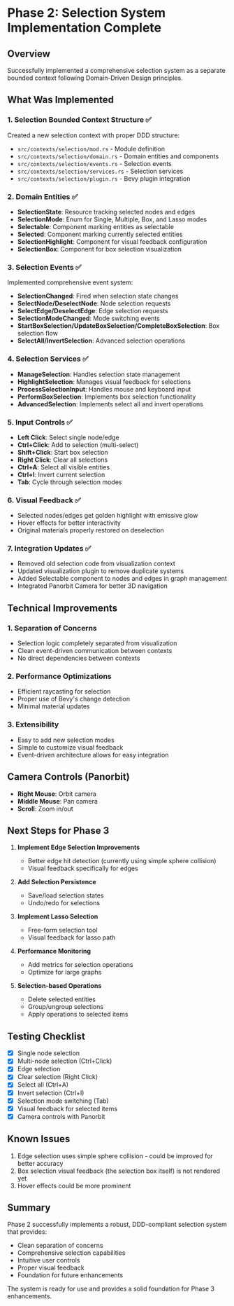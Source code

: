 # Phase 2: Selection System Implementation Complete

## Overview

Successfully implemented a comprehensive selection system as a separate bounded context following Domain-Driven Design principles.

## What Was Implemented

### 1. Selection Bounded Context Structure ✅
Created a new selection context with proper DDD structure:
- `src/contexts/selection/mod.rs` - Module definition
- `src/contexts/selection/domain.rs` - Domain entities and components
- `src/contexts/selection/events.rs` - Selection events
- `src/contexts/selection/services.rs` - Selection services
- `src/contexts/selection/plugin.rs` - Bevy plugin integration

### 2. Domain Entities ✅
- **SelectionState**: Resource tracking selected nodes and edges
- **SelectionMode**: Enum for Single, Multiple, Box, and Lasso modes
- **Selectable**: Component marking entities as selectable
- **Selected**: Component marking currently selected entities
- **SelectionHighlight**: Component for visual feedback configuration
- **SelectionBox**: Component for box selection visualization

### 3. Selection Events ✅
Implemented comprehensive event system:
- **SelectionChanged**: Fired when selection state changes
- **SelectNode/DeselectNode**: Node selection requests
- **SelectEdge/DeselectEdge**: Edge selection requests
- **SelectionModeChanged**: Mode switching events
- **StartBoxSelection/UpdateBoxSelection/CompleteBoxSelection**: Box selection flow
- **SelectAll/InvertSelection**: Advanced selection operations

### 4. Selection Services ✅
- **ManageSelection**: Handles selection state management
- **HighlightSelection**: Manages visual feedback for selections
- **ProcessSelectionInput**: Handles mouse and keyboard input
- **PerformBoxSelection**: Implements box selection functionality
- **AdvancedSelection**: Implements select all and invert operations

### 5. Input Controls ✅
- **Left Click**: Select single node/edge
- **Ctrl+Click**: Add to selection (multi-select)
- **Shift+Click**: Start box selection
- **Right Click**: Clear all selections
- **Ctrl+A**: Select all visible entities
- **Ctrl+I**: Invert current selection
- **Tab**: Cycle through selection modes

### 6. Visual Feedback ✅
- Selected nodes/edges get golden highlight with emissive glow
- Hover effects for better interactivity
- Original materials properly restored on deselection

### 7. Integration Updates ✅
- Removed old selection code from visualization context
- Updated visualization plugin to remove duplicate systems
- Added Selectable component to nodes and edges in graph management
- Integrated Panorbit Camera for better 3D navigation

## Technical Improvements

### 1. Separation of Concerns
- Selection logic completely separated from visualization
- Clean event-driven communication between contexts
- No direct dependencies between contexts

### 2. Performance Optimizations
- Efficient raycasting for selection
- Proper use of Bevy's change detection
- Minimal material updates

### 3. Extensibility
- Easy to add new selection modes
- Simple to customize visual feedback
- Event-driven architecture allows for easy integration

## Camera Controls (Panorbit)
- **Right Mouse**: Orbit camera
- **Middle Mouse**: Pan camera
- **Scroll**: Zoom in/out

## Next Steps for Phase 3

1. **Implement Edge Selection Improvements**
   - Better edge hit detection (currently using simple sphere collision)
   - Visual feedback specifically for edges

2. **Add Selection Persistence**
   - Save/load selection states
   - Undo/redo for selections

3. **Implement Lasso Selection**
   - Free-form selection tool
   - Visual feedback for lasso path

4. **Performance Monitoring**
   - Add metrics for selection operations
   - Optimize for large graphs

5. **Selection-based Operations**
   - Delete selected entities
   - Group/ungroup selections
   - Apply operations to selected items

## Testing Checklist

- [x] Single node selection
- [x] Multi-node selection (Ctrl+Click)
- [x] Edge selection
- [x] Clear selection (Right Click)
- [x] Select all (Ctrl+A)
- [x] Invert selection (Ctrl+I)
- [x] Selection mode switching (Tab)
- [x] Visual feedback for selected items
- [x] Camera controls with Panorbit

## Known Issues

1. Edge selection uses simple sphere collision - could be improved for better accuracy
2. Box selection visual feedback (the selection box itself) is not rendered yet
3. Hover effects could be more prominent

## Summary

Phase 2 successfully implements a robust, DDD-compliant selection system that provides:
- Clean separation of concerns
- Comprehensive selection capabilities
- Intuitive user controls
- Proper visual feedback
- Foundation for future enhancements

The system is ready for use and provides a solid foundation for Phase 3 enhancements.
